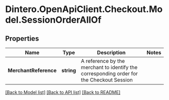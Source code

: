 # Dintero.OpenApiClient.Checkout.Model.SessionOrderAllOf

## Properties

Name | Type | Description | Notes
------------ | ------------- | ------------- | -------------
**MerchantReference** | **string** | A reference by the merchant to identify the corresponding order for the Checkout Session  | 

[[Back to Model list]](../README.md#documentation-for-models) [[Back to API list]](../README.md#documentation-for-api-endpoints) [[Back to README]](../README.md)

